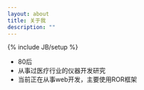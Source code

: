 ```yaml
---
layout: about
title: 关于我
description: ""
---
```

{% include JB/setup %}

* 80后
* 从事过医疗行业的仪器开发研究
* 当前正在从事web开发，主要使用ROR框架
